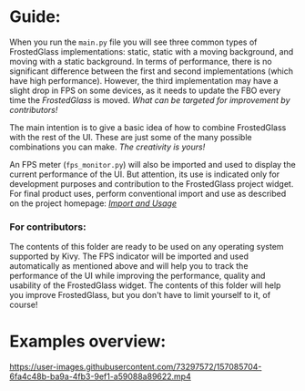 # Guide:

When you run the `main.py` file you will see three common types of FrostedGlass implementations: static, static with a moving background, and moving with a static background.
In terms of performance, there is no significant difference between the first and second implementations (which have high performance). However, the third implementation may have a slight drop in FPS on some devices, as it needs to update the FBO every time the *FrostedGlass* is moved. *What can be targeted for improvement by contributors!*

The main intention is to give a basic idea of how to combine FrostedGlass with the rest of the UI. These are just some of the many possible combinations you can make. *The creativity is yours!*

An FPS meter (`fps_monitor.py`) will also be imported and used to display the current performance of the UI. But attention, its use is indicated only for development purposes and contribution to the FrostedGlass project widget. For final product uses, perform conventional import and use as described on the project homepage: [*Import and Usage*](https://github.com/kivy-garden/frostedglass/blob/main/README.md#import)

### For contributors:

The contents of this folder are ready to be used on any operating system supported by Kivy. The FPS indicator will be imported and used automatically as mentioned above and will help you to track the performance of the UI while improving the performance, quality and usability of the FrostedGlass widget. The contents of this folder will help you improve FrostedGlass, but you don't have to limit yourself to it, of course!


# Examples overview:

https://user-images.githubusercontent.com/73297572/157085704-6fa4c48b-ba9a-4fb3-9ef1-a59088a89622.mp4
